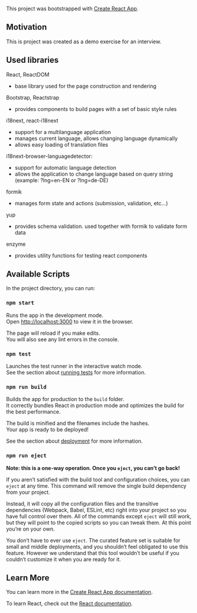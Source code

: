 This project was bootstrapped with [Create React App](https://github.com/facebook/create-react-app).

## Motivation
This is project was created as a demo exercise for an interview.

## Used libraries
React, ReactDOM
- base library used for the page construction and rendering

Bootstrap, Reactstrap
- provides components to build pages with a set of basic style rules 

i18next, react-i18next
- support for a multilanguage application
- manages current language, allows changing language dynamically
- allows easy loading of translation files

i18next-browser-languagedetector:
- support for automatic language detection
- allows the application to change language based on query string (example: ?lng=en-EN or ?lng=de-DE)

formik
- manages form state and actions (submission, validation, etc...)

yup
- provides schema validation. used together with formik to validate form data

enzyme
- provides utility functions for testing react components

## Available Scripts

In the project directory, you can run:

### `npm start`

Runs the app in the development mode.<br />
Open [http://localhost:3000](http://localhost:3000) to view it in the browser.

The page will reload if you make edits.<br />
You will also see any lint errors in the console.

### `npm test`

Launches the test runner in the interactive watch mode.<br />
See the section about [running tests](https://facebook.github.io/create-react-app/docs/running-tests) for more information.

### `npm run build`

Builds the app for production to the `build` folder.<br />
It correctly bundles React in production mode and optimizes the build for the best performance.

The build is minified and the filenames include the hashes.<br />
Your app is ready to be deployed!

See the section about [deployment](https://facebook.github.io/create-react-app/docs/deployment) for more information.

### `npm run eject`

**Note: this is a one-way operation. Once you `eject`, you can’t go back!**

If you aren’t satisfied with the build tool and configuration choices, you can `eject` at any time. This command will remove the single build dependency from your project.

Instead, it will copy all the configuration files and the transitive dependencies (Webpack, Babel, ESLint, etc) right into your project so you have full control over them. All of the commands except `eject` will still work, but they will point to the copied scripts so you can tweak them. At this point you’re on your own.

You don’t have to ever use `eject`. The curated feature set is suitable for small and middle deployments, and you shouldn’t feel obligated to use this feature. However we understand that this tool wouldn’t be useful if you couldn’t customize it when you are ready for it.

## Learn More

You can learn more in the [Create React App documentation](https://facebook.github.io/create-react-app/docs/getting-started).

To learn React, check out the [React documentation](https://reactjs.org/).

